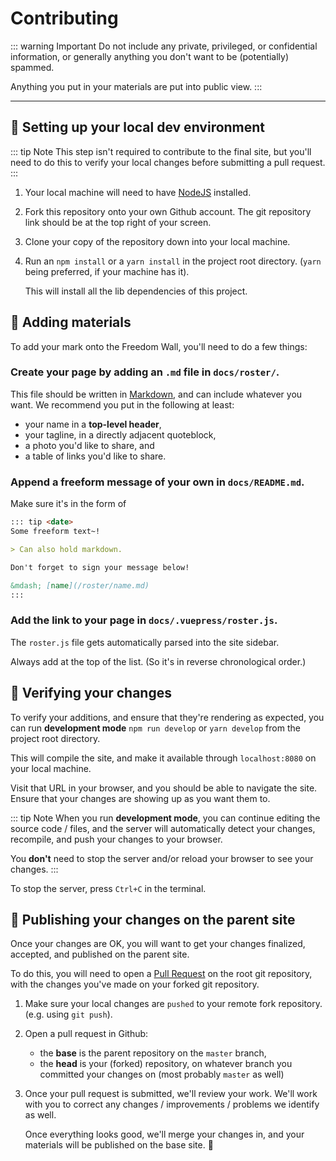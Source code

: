 # Contributing

::: warning Important
Do not include any private, privileged, or confidential information,
or generally anything you don't want to be (potentially) spammed.

Anything you put in your materials are put into public view.
:::

---

## :unicorn: Setting up your local dev environment

::: tip Note
This step isn't required to contribute to the final site,
but you'll need to do this to verify your local changes before submitting
a pull request.
:::

1. Your local machine will need to have [NodeJS][nodejs] installed.

2. Fork this repository onto your own Github account.
   The git repository link should be at the top right of your screen.

3. Clone your copy of the repository down into your local machine.

4. Run an `npm install` or a `yarn install` in the project root directory.
   (`yarn` being preferred, if your machine has it).

   This will install all the lib dependencies of this project.

## :cake: Adding materials

To add your mark onto the Freedom Wall, you'll need to do a few things:

### Create your page by adding an `.md` file in `docs/roster/`.

This file should be written in [Markdown][markdown], and can include whatever you want.
We recommend you put in the following at least:

- your name in a **top-level header**,
- your tagline, in a directly adjacent quoteblock,
- a photo you'd like to share, and
- a table of links you'd like to share.

### Append a freeform message of your own in `docs/README.md`.

Make sure it's in the form of

```markdown
::: tip <date>
Some freeform text~!

> Can also hold markdown.

Don't forget to sign your message below!

&mdash; [name](/roster/name.md)
:::
```

### Add the link to your page in `docs/.vuepress/roster.js`.

The `roster.js` file gets automatically parsed into the site sidebar.

Always add at the top of the list.
(So it's in reverse chronological order.)

## :space_invader: Verifying your changes

To verify your additions, and ensure that they're rendering as expected,
you can run **development mode** `npm run develop` or `yarn develop` from the project root directory.

This will compile the site, and make it available through `localhost:8080` on your local machine.

Visit that URL in your browser, and you should be able to navigate the site.
Ensure that your changes are showing up as you want them to.

::: tip Note
When you run **development mode**, you can continue editing the source code / files,
and the server will automatically detect your changes, recompile, and push your changes to your browser.

You **don't** need to stop the server and/or reload your browser to see your changes.
:::

To stop the server, press `Ctrl+C` in the terminal.

## :rocket: Publishing your changes on the parent site

Once your changes are OK, you will want to get your changes finalized, accepted, and published on the parent site.

To do this, you will need to open a [Pull Request][pull-request] on the root git repository,
with the changes you've made on your forked git repository.

1. Make sure your local changes are `pushed` to your remote fork repository. (e.g. using `git push`).

2. Open a pull request in Github:

   - the **base** is the parent repository on the `master` branch,
   - the **head** is your (forked) repository, on whatever branch you committed your changes on (most probably `master` as well)

3. Once your pull request is submitted, we'll review your work.
   We'll work with you to correct any changes / improvements / problems we identify as well.

   Once everything looks good, we'll merge your changes in, and your materials will be published on the base site. :rocket:

[markdown]: https://devhints.io/markdown
[nodejs]: https://nodejs.org
[pull-request]: https://help.github.com/en/github/collaborating-with-issues-and-pull-requests/about-pull-requests
